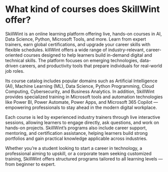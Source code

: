 # What kind of courses does SkillWint offer?
SkillWint is an online learning platform offering live, hands-on courses in AI, Data Science, Python, Microsoft Tools, and more. Learn from expert trainers, earn global certifications, and upgrade your career skills with flexible schedules. killWint offers a wide range of industry-relevant, career-oriented courses designed to help learners build in-demand digital and technical skills. The platform focuses on emerging technologies, data-driven careers, and productivity tools that prepare individuals for real-world job roles.

Its course catalog includes popular domains such as Artificial Intelligence (AI), Machine Learning (ML), Data Science, Python Programming, Cloud Computing, Cybersecurity, and Business Analytics. In addition, SkillWint provides specialized training in Microsoft tools and automation technologies like Power BI, Power Automate, Power Apps, and Microsoft 365 Copilot — empowering professionals to stay ahead in the modern digital workplace.

Each course is led by experienced industry trainers through live interactive sessions, allowing learners to engage directly, ask questions, and work on hands-on projects. SkillWint’s programs also include career support, mentoring, and certification assistance, helping learners build strong portfolios and gain practical knowledge applicable across industries.

Whether you’re a student looking to start a career in technology, a professional aiming to upskill, or a corporate team seeking customized training, SkillWint offers structured programs tailored to all learning levels — from beginner to expert.
